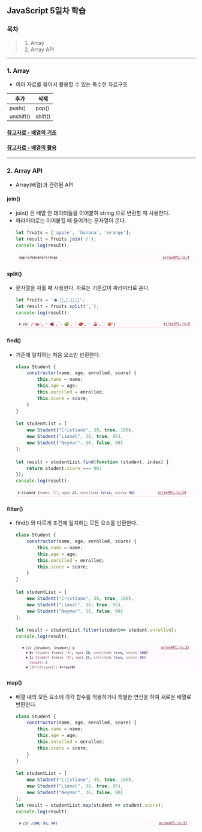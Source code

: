## JavaScript 5일차 학습
### 목차
> 1. Array
> 2. Array API
----

### 1. Array
- 여러 자료를 묶어서 활용할 수 있는 특수한 자료구조

| 추가 | 삭제 |
|-------|-----------|
|push()|pop()|
|unshift()|shift()|

#### [참고자료 - 배열의 기초](https://www.tcpschool.com/javascript/js_array_basic)

#### [참고자료 - 배열의 활용](https://www.tcpschool.com/javascript/js_array_application)
---

### 2. Array API
- Array(배열)과 관련된 API
#### join()
- join() 은 배열 안 데이터들을 이어붙혀 string 으로 변환할 때 사용한다.
- 파라미터로는 이어붙힐 때 들어가는 문자열이 온다.
    ```javascript
    let fruits = ['apple', 'banana', 'orange'];
    let result = fruits.join('/');
    console.log(result);
    ```
  ![img_1.png](../images/Day05/img01.png)

#### split()
- 문자열을 자를 때 사용한다. 자르는 기준값이 파라미터로 온다.
    ```javascript
    let fruits = '🫐,🍍,🍔,🍠,🍅';
    let result = fruits.split(',');
    console.log(result);
    ```
  ![img_2.png](../images/Day05/img02.png)

#### find()
- 기준에 일치하는 처음 요소만 반환한다.
    ```javascript
    class Student {
        constructor(name, age, enrolled, score) {
            this.name = name;
            this.age = age;
            this.enrolled = enrolled;
            this.score = score;
        }
    }
    
    let studentList = [
        new Student("Cristiano", 38, true, 100),
        new Student("Lionel", 36, true, 95),
        new Student("Neymar", 36, false, 90)
    ];
    
    let result = studentList.find(function (student, index) {
        return student.score === 90;
    });
    console.log(result);
    ```
  ![img_3.png](../images/Day05/img03.png)

#### filter()
- find() 와 다르게 조건에 일치하는 모든 요소를 반환한다.
    ```javascript
    class Student {
        constructor(name, age, enrolled, score) {
            this.name = name;
            this.age = age;
            this.enrolled = enrolled;
            this.score = score;
        }
    }
    
    let studentList = [
        new Student("Cristiano", 38, true, 100),
        new Student("Lionel", 36, true, 95),
        new Student("Neymar", 36, false, 90)
    ];
    
    let result = studentList.filter(student=> student.enrolled);
    console.log(result);
    ```
  ![img_4.png](../images/Day05/img04.png)

#### map()
- 배열 내의 모든 요소에 각각 함수를 적용하거나 특별한 연산을 하여 새로운 배열로 반환한다.
    ```javascript
    class Student {
        constructor(name, age, enrolled, score) {
            this.name = name;
            this.age = age;
            this.enrolled = enrolled;
            this.score = score;
        }
    }
    
    let studentList = [
        new Student("Cristiano", 38, true, 100),
        new Student("Lionel", 36, true, 95),
        new Student("Neymar", 36, false, 90)
    ];
    let result = studentList.map(student => student.score);
    console.log(result);
    ```
  ![img_5.png](../images/Day05/img05.png)
